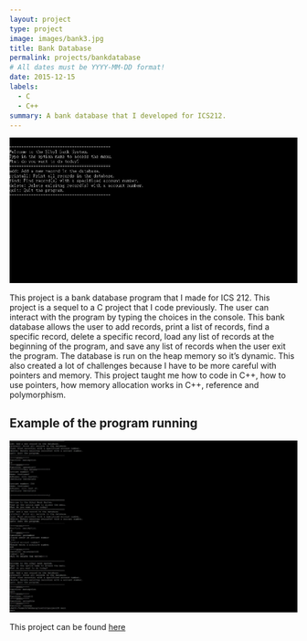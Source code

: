 ```yaml
---
layout: project
type: project
image: images/bank3.jpg
title: Bank Database
permalink: projects/bankdatabase
# All dates must be YYYY-MM-DD format!
date: 2015-12-15
labels:
  - C
  - C++
summary: A bank database that I developed for ICS212.
---
```

 <img class="ui image" src="../images/bank1.jpg">
 
This project is a bank database program that I made for ICS 212. This project is a sequel to a C project that I code previously. The user can interact with the program by typing the choices in the console. This bank database allows the user to add records, print a list of records, find a specific record, delete a specific record, load any list of records at the beginning of the program, and save any list of records when the user exit the program. The database is run on the heap memory so it’s dynamic. This also created a lot of challenges because I have to be more careful with pointers and memory. This project taught me how to code in C++, how to use pointers, how memory allocation works in C++, reference and polymorphism.
 
 ## Example of the program running
 <img class="ui image" src="../images/bank2.jpg">
 
This project can be found <a href="https://github.com/wenhaoq20/bank-system">here</a>

